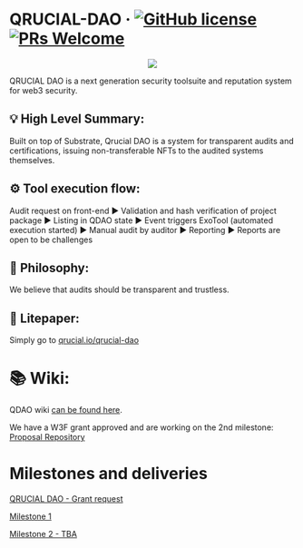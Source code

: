 # QRUCIAL-DAO &middot; [![GitHub license](https://img.shields.io/badge/license-GPL3%2FApache2-blue)](#LICENSE) [![PRs Welcome](https://img.shields.io/badge/PRs-welcome-brightgreen.svg)](docs/CONTRIBUTING.adoc)

<p align="center">
  <img src="/docs/media/qrucial.gif">
</p>
QRUCIAL DAO is a next generation security toolsuite and reputation system for web3 security.

## 💡 High Level Summary:
Built on top of Substrate, Qrucial DAO is a system for transparent audits and certifications, issuing non-transferable NFTs to the audited systems themselves.

## ⚙️  Tool execution flow: 
Audit request on front-end &#9658; Validation and hash verification of project package &#9658; Listing in QDAO state &#9658; Event triggers ExoTool (automated execution started) &#9658; Manual audit by auditor &#9658; Reporting &#9658; Reports are open to be challenges

## 🌱 Philosophy:

We believe that audits should be transparent and trustless.

## 📄 Litepaper:
Simply go to [qrucial.io/qrucial-dao](https://qrucial.io/wp-content/uploads/2022/06/QRUCIAL-DAO-Litepaper-2022.pdf)                                                                                              
# 📚 Wiki:
QDAO wiki [can be found here](https://github.com/Qrucial/QRUCIAL-DAO/wiki).       

We have a W3F grant approved and are working on the 2nd milestone: [Proposal Repository](https://github.com/smilingSix/Grants-Program)

# Milestones and deliveries

[QRUCIAL DAO - Grant request](https://github.com/w3f/Grants-Program/blob/master/applications/QRUCIAL_DAO.md)

[Milestone 1](https://github.com/w3f/Grant-Milestone-Delivery/blob/master/deliveries/qrucial_dao_milestone_1.md)

[Milestone 2 - TBA](https://qrucial.io/)

